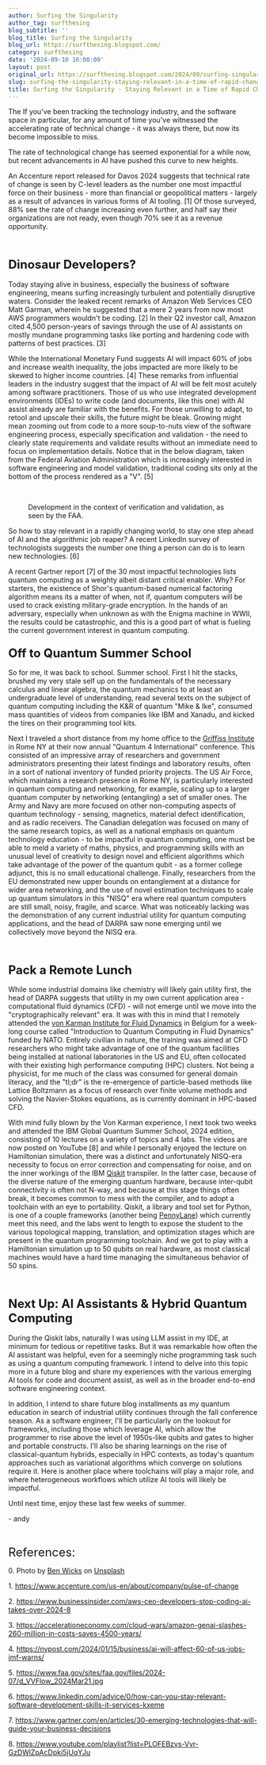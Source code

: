 ```yaml
---
author: Surfing the Singularity
author_tag: surfthesing
blog_subtitle: ''
blog_title: Surfing the Singularity
blog_url: https://surfthesing.blogspot.com/
category: surfthesing
date: '2024-09-10 16:00:00'
layout: post
original_url: https://surfthesing.blogspot.com/2024/09/surfing-singularity-staying-relevant-in.html
slug: surfing-the-singularity-staying-relevant-in-a-time-of-rapid-change
title: Surfing the Singularity - Staying Relevant in a Time of Rapid Change
---
```


<p class="ember-view reader-text-block__paragraph" id="ember3428">The If you've been tracking the technology industry, and the software space in particular, for any amount of time you've witnessed the<span class="white-space-pre"> </span><span>accelerating</span><span class="white-space-pre"> </span>rate of technical change - it was always there, but now its become impossible to miss.<span class="white-space-pre"> </span></p>
<p class="ember-view reader-text-block__paragraph" id="ember3428">The rate of technological change has seemed exponential for a while now, but recent advancements in AI have pushed this curve to new heights.<span class="white-space-pre"> </span></p>
<p class="ember-view reader-text-block__paragraph" id="ember3429">An Accenture report released for Davos 2024 suggests that technical rate of change is seen by C-level leaders as the number one most impactful force on their business - more than financial or geopolitical matters - largely as a result of advances in various forms of AI tooling. [1] Of those surveyed, 88% see the rate of change increasing even further, and half say their organizations are not ready, even though 70% see it as a revenue opportunity.<span class="white-space-pre"> </span></p>
<p class="ember-view reader-text-block__paragraph" id="ember3430"><br /></p>
<h3 class="ember-view reader-text-block__heading-3" id="ember3431"><span style="font-size: x-large;">Dinosaur Developers?<span class="white-space-pre"> </span></span></h3><p class="ember-view reader-text-block__paragraph" id="ember3432">Today staying alive in business, especially the business of software engineering, means surfing increasingly turbulent and potentially disruptive waters. Consider the leaked recent remarks of Amazon Web Services CEO Matt Garman, wherein he suggested that a mere 2 years from now most AWS programmers wouldn't be coding. [2] In their Q2 investor call, Amazon cited 4,500<span class="white-space-pre"> </span><span>person-years</span><span class="white-space-pre"> </span>of savings through the use of AI assistants on mostly mundane programming tasks like porting and hardening code with patterns of best practices. [3]<span class="white-space-pre"> </span></p>
<p class="ember-view reader-text-block__paragraph" id="ember3433">While the International Monetary Fund suggests AI will impact 60% of jobs and increase wealth inequality, the jobs impacted are more likely to be skewed to higher income countries. [4] These remarks from influential leaders in the industry suggest that the impact of AI will be felt most acutely among software practitioners. Those of us who use integrated development environments (IDEs) to write code (and documents, like this one) with AI assist already are familiar with the benefits. For those unwilling to adapt, to retool and upscale their skills, the future might be bleak. Growing might mean zooming out from code to a more soup-to-nuts view of the software engineering process, especially specification and validation - the need to clearly state requirements and validate results without an immediate need to focus on implementation details. Notice that in the below diagram, taken from the Federal Aviation Administration which is increasingly interested in software engineering and model validation, traditional coding sits only at the bottom of the process rendered as a "V". [5]</p>
<p class="ember-view reader-text-block__paragraph" id="ember3434"><br /></p>
<div class="reader-image-block reader-image-block--full-width"><figure class="reader-image-block__figure"><div class="ivm-image-view-model   "><div class="ivm-view-attr__img-wrapper
        
        "><img alt="" class="ivm-view-attr__img--centered  reader-image-block__img evi-image lazy-image ember-view" id="ember3435" src="https://media.licdn.com/dms/image/v2/D4E12AQEOZqWZEle0-Q/article-inline_image-shrink_1500_2232/article-inline_image-shrink_1500_2232/0/1725982434333?e=1740009600&amp;v=beta&amp;t=IY_I5FqIuF9dAu5ikJgAtZat6UOQ67wPDShSYD2loeU" /></div>
</div>
<figcaption class="reader-image-block__figure-image-caption display-block full-width text-body-small-open t-sans text-align-center t-black--light">Development in the context of verification and validation, as seen by the FAA.</figcaption></figure></div>
<p class="ember-view reader-text-block__paragraph" id="ember3436">So how to stay relevant in a rapidly changing world, to stay one step ahead of AI and the algorithmic job reaper? A recent LinkedIn survey of technologists suggests the number one thing a person can do is to learn new technologies. [6]</p>
<p class="ember-view reader-text-block__paragraph" id="ember3437">A recent Gartner report [7] of the 30 most impactful technologies lists quantum computing as a weighty albeit distant critical enabler. Why? For starters, the existence of Shor's quantum-based numerical factoring algorithm means its a matter of when, not if, quantum computers will be used to crack existing military-grade encryption. In the hands of an adversary, especially when unknown as with the Enigma machine in WWII, the results could be catastrophic, and this is a good part of what is fueling the current government interest in quantum computing.<span class="white-space-pre"> </span></p>
<p class="ember-view reader-text-block__paragraph" id="ember3438"><span class="white-space-pre"> </span></p>
<h3 class="ember-view reader-text-block__heading-3" id="ember3439"><span style="font-size: x-large;">Off to Quantum Summer School<span class="white-space-pre"> </span></span></h3><p class="ember-view reader-text-block__paragraph" id="ember3440">So for me, it was back to school. Summer school. First I hit the stacks, brushed my very stale self up on the fundamentals of the necessary calculus and linear algebra, the quantum mechanics to at least an undergraduate level of understanding, read several texts on the subject of quantum computing including the K&amp;R of quantum "Mike &amp; Ike", consumed mass quantities of videos from companies like IBM and Xanadu, and kicked the tires on their programming tool kits.<span class="white-space-pre"> </span></p>
<p class="ember-view reader-text-block__paragraph" id="ember3441">Next I traveled a short distance from my home office to the<span class="white-space-pre"> </span><a class="bpCpipVrrjRHIWtfjEjtbNsDescTJyo " href="https://www.linkedin.com/company/griffiss-institute/">Griffiss Institute</a><span class="white-space-pre"> </span>in Rome NY at their now annual "Quantum 4 International" conference. This consisted of an impressive array of researchers and government administrators presenting their latest findings and laboratory results, often in a sort of national inventory of funded priority projects. The US Air Force, which maintains a research presence in Rome NY, is particularly interested in quantum computing and networking, for example, scaling up to a larger quantum computer by networking (entangling) a set of smaller ones. The Army and Navy are more focused on other non-computing aspects of quantum technology - sensing, magnetics, material defect identification, and as radio receivers. The Canadian delegation was focused on many of the same research topics, as well as a national emphasis on quantum technology education - to be impactful in quantum computing, one must be able to meld a variety of maths, physics, and programming skills with an unusual level of creativity to design novel and efficient algorithms which take advantage of the power of the quantum qubit - as a former college adjunct, this is no small educational challenge. Finally, researchers from the EU demonstrated new upper bounds on entanglement at a distance for wider area networking, and the use of novel estimation techniques to scale up quantum simulators in this "NISQ" era where real quantum computers are still small, noisy, fragile, and scarce. What was noticeably lacking was the demonstration of any current industrial utility for quantum computing applications, and the head of DARPA saw none emerging until we collectively move beyond the NISQ era.<span class="white-space-pre"> </span></p>
<p class="ember-view reader-text-block__paragraph" id="ember3442"><br /></p>
<h3 class="ember-view reader-text-block__heading-3" id="ember3443"><span style="font-size: x-large;">Pack a Remote Lunch<span class="white-space-pre"> </span></span></h3><p class="ember-view reader-text-block__paragraph" id="ember3444">While some industrial domains like chemistry will likely gain utility first, the head of DARPA suggests that utility in my own current application area - computational fluid dynamics (CFD) - will not emerge until we move into the "cryptographically relevant" era. It was with this in mind that I remotely attended the<span class="white-space-pre"> </span><a class="bpCpipVrrjRHIWtfjEjtbNsDescTJyo " href="https://www.linkedin.com/company/vki-vonkarmaninstitute/">von Karman Institute for Fluid Dynamics</a><span class="white-space-pre"> </span>in Belgium for a week-long course called "Introduction to Quantum Computing in Fluid Dynamics" funded by NATO. Entirely civilian in nature, the training was aimed at CFD researchers who might take advantage of one of the quantum facilities being installed at national laboratories in the US and EU, often collocated with their existing high performance computing (HPC) clusters. Not being a physicist, for me much of the class was consumed for general domain literacy, and the "tl;dr" is the re-emergence of particle-based methods like Lattice Boltzmann as a focus of research over finite volume methods and solving the Navier-Stokes equations, as is currently dominant in HPC-based CFD.<span class="white-space-pre"> </span></p>
<p class="ember-view reader-text-block__paragraph" id="ember3445">With mind fully blown by the Von Karman experience, I next took two weeks and attended the IBM Global Quantum Summer School, 2024 edition, consisting of 10 lectures on a variety of topics and 4 labs. The videos are now posted on YouTube [8] and while I personally enjoyed the lecture on Hamiltonian simulation, there was a distinct and unfortunately NISQ-era necessity to focus on error correction and compensating for noise, and on the inner workings of the IBM<span class="white-space-pre"> </span><a class="bpCpipVrrjRHIWtfjEjtbNsDescTJyo " href="https://www.linkedin.com/company/qiskit/">Qiskit</a><span class="white-space-pre"> </span>transpiler. In the latter case, because of the diverse nature of the emerging quantum hardware, because inter-qubit connectivity is often not N-way, and because at this stage things often break, it becomes common to mess with the compiler, and to adopt a toolchain with an eye to portability. Qiskit, a library and tool set for Python, is one of a couple frameworks (another being<span class="white-space-pre"> </span><a class="bpCpipVrrjRHIWtfjEjtbNsDescTJyo " href="https://www.linkedin.com/company/pennylaneai/">PennyLane</a>) which currently meet this need, and the labs went to length to expose the student to the various topological mapping, translation, and optimization stages which are present in the quantum programming toolchain. And we got to play with a Hamiltonian simulation up to 50 qubits on real hardware, as most classical machines would have a hard time managing the simultaneous behavior of 50 spins.</p>
<div class="reader-embed-block__iframe-embed"></div>
<div class="separator" style="clear: both; text-align: center;"></div>
<p class="ember-view reader-text-block__paragraph" id="ember3446"><br /></p>
<h3 class="ember-view reader-text-block__heading-3" id="ember3447"><span style="font-size: x-large;">Next Up: AI Assistants &amp; Hybrid Quantum Computing<span class="white-space-pre"> </span></span></h3><p class="ember-view reader-text-block__paragraph" id="ember3448">During the Qiskit labs, naturally I was using LLM assist in my IDE, at minimum for tedious or repetitive tasks. But it was remarkable how often the AI assistant was helpful, even for a seemingly niche programming task such as using a quantum computing framework. I intend to delve into this topic more in a future blog and share my experiences with the various emerging AI tools for code and document assist, as well as in the broader end-to-end software engineering context.<span class="white-space-pre"> </span></p>
<p class="ember-view reader-text-block__paragraph" id="ember3449">In addition, I intend to share future blog installments as my quantum education in search of industrial utility continues through the fall conference season. As a software engineer, I'll be particularly on the lookout for frameworks, including those which leverage AI, which allow the programmer to rise above the level of 1950s-like qubits and gates to higher and portable constructs. I'll also be sharing learnings on the rise of classical-quantum hybrids, especially in HPC contexts, as today's quantum approaches such as variational algorithms which converge on solutions require it. Here is another place where toolchains will play a major role, and where heterogeneous workflows which utilize AI tools will likely be impactful.<span class="white-space-pre"> </span></p>
<p class="ember-view reader-text-block__paragraph" id="ember3450">Until next time, enjoy these last few weeks of summer.</p>
<p class="ember-view reader-text-block__paragraph" id="ember3451">- andy<span class="white-space-pre"> </span></p>
<p class="ember-view reader-text-block__paragraph" id="ember3452"><br /></p>
<p class="ember-view reader-text-block__paragraph" id="ember3453"><span style="font-size: x-large;">References:<span class="white-space-pre"> </span></span></p>
<p class="ember-view reader-text-block__paragraph" id="ember3454">0. Photo by<span class="white-space-pre"> </span><a class="bpCpipVrrjRHIWtfjEjtbNsDescTJyo " href="https://unsplash.com/@profwicks?utm_content=creditCopyText&amp;utm_medium=referral&amp;utm_source=unsplash" target="_self">Ben Wicks</a><span class="white-space-pre"> </span>on<span class="white-space-pre"> </span><a class="bpCpipVrrjRHIWtfjEjtbNsDescTJyo " href="https://unsplash.com/photos/green-and-blue-light-bokeh-Ia-qPL-HQdA?utm_content=creditCopyText&amp;utm_medium=referral&amp;utm_source=unsplash" target="_self">Unsplash</a></p>
<p class="ember-view reader-text-block__paragraph" id="ember3455">1.<span class="white-space-pre"> </span><a class="bpCpipVrrjRHIWtfjEjtbNsDescTJyo " href="https://www.accenture.com/us-en/about/company/pulse-of-change" target="_self">https://www.accenture.com/us-en/about/company/pulse-of-change</a></p>
<p class="ember-view reader-text-block__paragraph" id="ember3456">2.<span class="white-space-pre"> </span><a class="bpCpipVrrjRHIWtfjEjtbNsDescTJyo " href="https://www.businessinsider.com/aws-ceo-developers-stop-coding-ai-takes-over-2024-8" target="_self">https://www.businessinsider.com/aws-ceo-developers-stop-coding-ai-takes-over-2024-8</a></p>
<p class="ember-view reader-text-block__paragraph" id="ember3457">3.<span class="white-space-pre"> </span><a class="bpCpipVrrjRHIWtfjEjtbNsDescTJyo " href="https://accelerationeconomy.com/cloud-wars/amazon-genai-slashes-260-million-in-costs-saves-4500-years/" target="_self">https://accelerationeconomy.com/cloud-wars/amazon-genai-slashes-260-million-in-costs-saves-4500-years/</a></p>
<p class="ember-view reader-text-block__paragraph" id="ember3458">4.<span class="white-space-pre"> </span><a class="bpCpipVrrjRHIWtfjEjtbNsDescTJyo " href="https://nypost.com/2024/01/15/business/ai-will-affect-60-of-us-jobs-imf-warns/" target="_self">https://nypost.com/2024/01/15/business/ai-will-affect-60-of-us-jobs-imf-warns/</a></p>
<p class="ember-view reader-text-block__paragraph" id="ember3459">5.<span class="white-space-pre"> </span><a class="bpCpipVrrjRHIWtfjEjtbNsDescTJyo " href="https://www.faa.gov/sites/faa.gov/files/2024-07/d_VVFlow_2024Mar21.jpg" target="_self">https://www.faa.gov/sites/faa.gov/files/2024-07/d_VVFlow_2024Mar21.jpg</a></p>
<p class="ember-view reader-text-block__paragraph" id="ember3460">6.<span class="white-space-pre"> </span><a class="bpCpipVrrjRHIWtfjEjtbNsDescTJyo " href="https://www.linkedin.com/advice/0/how-can-you-stay-relevant-software-development-skills-it-services-kxeme" target="_self">https://www.linkedin.com/advice/0/how-can-you-stay-relevant-software-development-skills-it-services-kxeme</a></p>
<p class="ember-view reader-text-block__paragraph" id="ember3461">7.<span class="white-space-pre"> </span><a class="bpCpipVrrjRHIWtfjEjtbNsDescTJyo " href="https://www.gartner.com/en/articles/30-emerging-technologies-that-will-guide-your-business-decisions" target="_self">https://www.gartner.com/en/articles/30-emerging-technologies-that-will-guide-your-business-decisions</a></p>
<p class="ember-view reader-text-block__paragraph" id="ember3462">8.<span class="white-space-pre"> </span><a class="bpCpipVrrjRHIWtfjEjtbNsDescTJyo " href="https://www.youtube.com/playlist?list=PLOFEBzvs-Vvr-GzDWlZpAcDpki5jUqYJu" target="_self">https://www.youtube.com/playlist?list=PLOFEBzvs-Vvr-GzDWlZpAcDpki5jUqYJu</a></p>